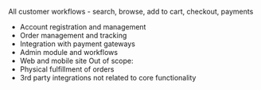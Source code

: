 All customer workflows - search, browse, add to cart, checkout, payments 
- Account registration and management 
- Order management and tracking 
- Integration with payment gateways 
- Admin module and workflows 
- Web and mobile site Out of scope: 
- Physical fulfillment of orders 
- 3rd party integrations not related to core functionality 





